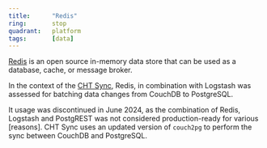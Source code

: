 ```yaml
---
title:      "Redis"
ring:       stop
quadrant:   platform
tags:       [data]
---
```


[Redis](https://redis.io/) is an open source in-memory data store that can be used as a database, cache, or message broker.

In the context of the [CHT Sync](https://github.com/medic/cht-sync), Redis, in combination with Logstash was assessed for batching data changes from CouchDB to PostgreSQL.


It usage was discontinued in June 2024, as the combination of Redis, Logstash and PostgREST was not considered production-ready for various [reasons]. CHT Sync uses an updated version of `couch2pg` to perform the sync between CouchDB and PostgreSQL.